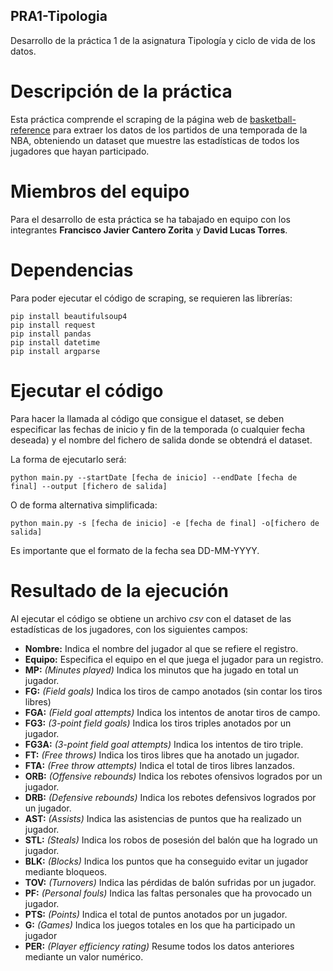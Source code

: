## PRA1-Tipologia
Desarrollo de la práctica 1 de la asignatura Tipología y ciclo de vida de los datos.

# Descripción de la práctica
Esta práctica comprende el scraping de la página web de [basketball-reference](https://www.basketball-reference.com/) para extraer los datos de los partidos de una temporada de la NBA, obteniendo un dataset que muestre las estadísticas de todos los jugadores que hayan participado.

# Miembros del equipo
Para el desarrollo de esta práctica se ha tabajado en equipo con los integrantes **Francisco Javier Cantero Zorita** y **David Lucas Torres**.

# Dependencias
Para poder ejecutar el código de scraping, se requieren las librerías:
```
pip install beautifulsoup4
pip install request
pip install pandas
pip install datetime
pip install argparse
```

# Ejecutar el código
Para hacer la llamada al código que consigue el dataset, se deben especificar las fechas de inicio y fin de la temporada (o cualquier fecha deseada) y el nombre del fichero de salida donde se obtendrá el dataset.

La forma de ejecutarlo será:

```
python main.py --startDate [fecha de inicio] --endDate [fecha de final] --output [fichero de salida]
```

O de forma alternativa simplificada:

```
python main.py -s [fecha de inicio] -e [fecha de final] -o[fichero de salida]
```

Es importante que el formato de la fecha sea DD-MM-YYYY.

# Resultado de la ejecución
Al ejecutar el código se obtiene un archivo *csv* con el dataset de las estadísticas de los jugadores, con los siguientes campos:

- **Nombre:** Indica el nombre del jugador al que se refiere el registro.
- **Equipo:** Especifica el equipo en el que juega el jugador para un registro.
- **MP:** *(Minutes played)* Indica los minutos que ha jugado en total un jugador.
- **FG:** *(Field goals)* Indica los tiros de campo anotados (sin contar los tiros libres)
- **FGA:** *(Field goal attempts)* Indica los intentos de anotar tiros de campo.
- **FG3:** *(3-point field goals)* Indica los tiros triples anotados por un jugador.
- **FG3A:** *(3-point field goal attempts)* Indica los intentos de tiro triple.
- **FT:** *(Free throws)* Indica los tiros libres que ha anotado un jugador.
- **FTA:** *(Free throw attempts)* Indica el total de tiros libres lanzados.
- **ORB:** *(Offensive rebounds)* Indica los rebotes ofensivos logrados por un jugador.
- **DRB:** *(Defensive rebounds)* Indica los rebotes defensivos logrados por un jugador.
- **AST:** *(Assists)* Indica las asistencias de puntos que ha realizado un jugador.
- **STL:** *(Steals)* Indica los robos de posesión del balón que ha logrado un jugador.
- **BLK:** *(Blocks)* Indica los puntos que ha conseguido evitar un jugador mediante bloqueos.
- **TOV:** *(Turnovers)* Indica las pérdidas de balón sufridas por un jugador.
- **PF:** *(Personal fouls)* Indica las faltas personales que ha provocado un jugador.
- **PTS:** *(Points)* Indica el total de puntos anotados por un jugador.
- **G:** *(Games)* Indica los juegos totales en los que ha participado un jugador
- **PER:** *(Player efficiency rating)* Resume todos los datos anteriores mediante un valor numérico.





